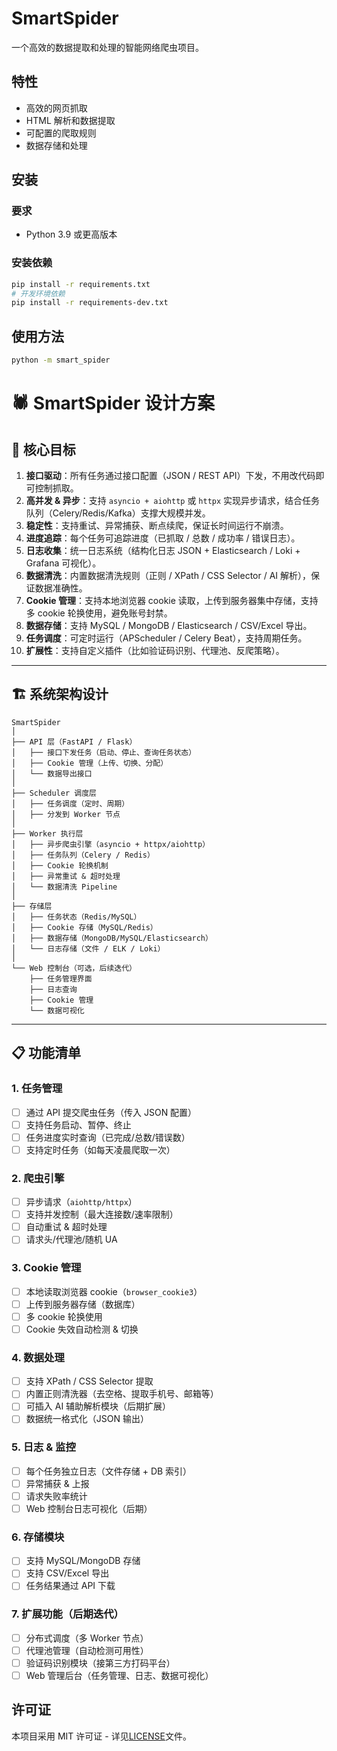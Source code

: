 # SmartSpider

一个高效的数据提取和处理的智能网络爬虫项目。

## 特性

- 高效的网页抓取
- HTML 解析和数据提取
- 可配置的爬取规则
- 数据存储和处理

## 安装

### 要求

- Python 3.9 或更高版本

### 安装依赖

```bash
pip install -r requirements.txt
# 开发环境依赖
pip install -r requirements-dev.txt
```

## 使用方法

```bash
python -m smart_spider
```

# 🕷 SmartSpider 设计方案

## 🎯 核心目标

1. ​**接口驱动**​：所有任务通过接口配置（JSON / REST API）下发，不用改代码即可控制抓取。
2. ​**高并发 & 异步**​：支持 `asyncio + aiohttp` 或 `httpx` 实现异步请求，结合任务队列（Celery/Redis/Kafka）支撑大规模并发。
3. ​**稳定性**​：支持重试、异常捕获、断点续爬，保证长时间运行不崩溃。
4. ​**进度追踪**​：每个任务可追踪进度（已抓取 / 总数 / 成功率 / 错误日志）。
5. ​**日志收集**​：统一日志系统（结构化日志 JSON + Elasticsearch / Loki + Grafana 可视化）。
6. ​**数据清洗**​：内置数据清洗规则（正则 / XPath / CSS Selector / AI 解析），保证数据准确性。
7. ​**Cookie 管理**​：支持本地浏览器 cookie 读取，上传到服务器集中存储，支持多 cookie 轮换使用，避免账号封禁。
8. ​**数据存储**​：支持 MySQL / MongoDB / Elasticsearch / CSV/Excel 导出。
9. ​**任务调度**​：可定时运行（APScheduler / Celery Beat），支持周期任务。
10. ​**扩展性**​：支持自定义插件（比如验证码识别、代理池、反爬策略）。

---

## 🏗 系统架构设计

<pre class="overflow-visible!" data-start="793" data-end="1345"><div class="contain-inline-size rounded-2xl relative bg-token-sidebar-surface-primary"><div class="sticky top-9"><div class="absolute end-0 bottom-0 flex h-9 items-center pe-2"><div class="bg-token-bg-elevated-secondary text-token-text-secondary flex items-center gap-4 rounded-sm px-2 font-sans text-xs"></div></div></div><div class="overflow-y-auto p-4" dir="ltr"><code class="whitespace-pre!"><span><span>SmartSpider
│
├── API 层（FastAPI / Flask）
│   ├── 接口下发任务（启动、停止、查询任务状态）
│   ├── Cookie 管理（上传、切换、分配）
│   └── 数据导出接口
│
├── </span><span>Scheduler</span><span> 调度层
│   ├── 任务调度（定时、周期）
│   ├── 分发到 Worker 节点
│
├── Worker 执行层
│   ├── 异步爬虫引擎（asyncio + httpx/aiohttp）
│   ├── 任务队列（Celery / Redis）
│   ├── Cookie 轮换机制
│   ├── 异常重试 &amp; 超时处理
│   └── 数据清洗 Pipeline
│
├── 存储层
│   ├── 任务状态（Redis/MySQL）
│   ├── Cookie 存储（MySQL/Redis）
│   ├── 数据存储（MongoDB/MySQL/Elasticsearch）
│   └── 日志存储（文件 / ELK / Loki）
│
└── Web 控制台（可选，后续迭代）
    ├── 任务管理界面
    ├── 日志查询
    ├── Cookie 管理
    └── 数据可视化
</span></span></code></div></div></pre>

---

## 📋 功能清单

### 1. 任务管理

- [ ] 通过 API 提交爬虫任务（传入 JSON 配置）
- [ ] 支持任务启动、暂停、终止
- [ ] 任务进度实时查询（已完成/总数/错误数）
- [ ] 支持定时任务（如每天凌晨爬取一次）

### 2. 爬虫引擎

- [ ] 异步请求（`aiohttp/httpx`）
- [ ] 支持并发控制（最大连接数/速率限制）
- [ ] 自动重试 & 超时处理
- [ ] 请求头/代理池/随机 UA

### 3. Cookie 管理

- [ ] 本地读取浏览器 cookie（`browser_cookie3`）
- [ ] 上传到服务器存储（数据库）
- [ ] 多 cookie 轮换使用
- [ ] Cookie 失效自动检测 & 切换

### 4. 数据处理

- [ ] 支持 XPath / CSS Selector 提取
- [ ] 内置正则清洗器（去空格、提取手机号、邮箱等）
- [ ] 可插入 AI 辅助解析模块（后期扩展）
- [ ] 数据统一格式化（JSON 输出）

### 5. 日志 & 监控

- [ ] 每个任务独立日志（文件存储 + DB 索引）
- [ ] 异常捕获 & 上报
- [ ] 请求失败率统计
- [ ] Web 控制台日志可视化（后期）

### 6. 存储模块

- [ ] 支持 MySQL/MongoDB 存储
- [ ] 支持 CSV/Excel 导出
- [ ] 任务结果通过 API 下载

### 7. 扩展功能（后期迭代）

- [ ] 分布式调度（多 Worker 节点）
- [ ] 代理池管理（自动检测可用性）
- [ ] 验证码识别模块（接第三方打码平台）
- [ ] Web 管理后台（任务管理、日志、数据可视化）

## 许可证

本项目采用 MIT 许可证 - 详见[LICENSE](LICENSE)文件。
